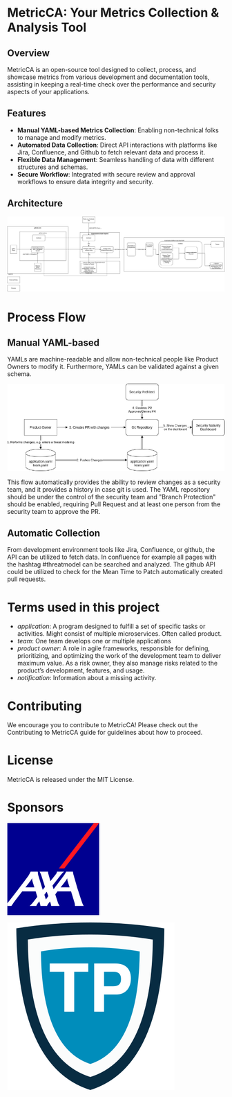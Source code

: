 # MetricCA: Your Metrics Collection & Analysis Tool

## Overview

MetricCA is an open-source tool designed to collect, process, and showcase metrics from various development and documentation tools, assisting in keeping a real-time check over the performance and security aspects of your applications.

## Features

- **Manual YAML-based Metrics Collection**: Enabling non-technical folks to manage and modify metrics.
- **Automated Data Collection**: Direct API interactions with platforms like Jira, Confluence, and Github to fetch relevant data and process it.
- **Flexible Data Management**: Seamless handling of data with different structures and schemas.
- **Secure Workflow**: Integrated with secure review and approval workflows to ensure data integrity and security.

## Architecture

![Architecture Overview](docs/architecture.png)

# Process Flow

## Manual YAML-based

YAMLs are machine-readable and allow non-technical people like Product Owners to modify it. Furthermore, YAMLs can be validated against a given schema.

![Picture Process Flow](docs/processFlowManual.png)

This flow automatically provides the ability to review changes as a security team, and it provides a history in case git is used.
The YAML repository should be under the control of the security team and "Branch Protection" should be enabled, requiring Pull Request and at least one person from the security team to approve the PR.

## Automatic Collection

From development environment tools like Jira, Confluence, or github, the API can be utilized to fetch data. In confluence for example all pages with the hashtag #threatmodel can be searched and analyzed. The github API could be utilized to check for the Mean Time to Patch automatically created pull requests.

# Terms used in this project

* *application*: A program designed to fulfill a set of specific tasks or activities. Might consist of multiple microservices. Often called product.
* *team*: One team develops one or multiple applications
* *product owner*:  A role in agile frameworks, responsible for defining, prioritizing, and optimizing the work of the development team to deliver maximum value. As a risk owner, they also manage risks related to the product’s development, features, and usage.
* *notification*: Information about a missing activity.

# Contributing

We encourage you to contribute to MetricCA! Please check out the Contributing to MetricCA guide for guidelines about how to proceed.

# License

MetricCA is released under the MIT License.

# Sponsors

![AXA](docs/sponsors/axa.jpg)

![Timo Pagel IT-Consulting](docs/sponsors/timo-pagel.png)